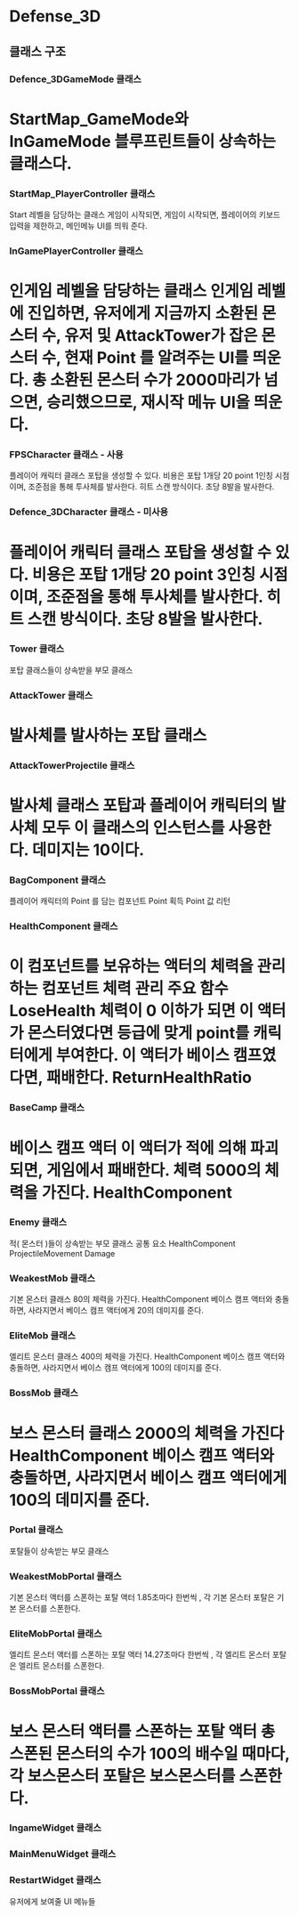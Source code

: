 # Defense_3D


## 클래스 구조
### Defence_3DGameMode 클래스
StartMap_GameMode와 InGameMode 블루프린트들이 상속하는 클래스다.
================================================
### StartMap_PlayerController 클래스
Start 레벨을 담당하는 클래스
게임이 시작되면, 게임이 시작되면, 플레이어의 키보드 입력을 제한하고, 메인메뉴 UI를 띄워
준다.
### InGamePlayerController 클래스
인게임 레벨을 담당하는 클래스
인게임 레벨에 진입하면, 유저에게 지금까지 소환된 몬스터 수, 유저 및 AttackTower가 잡은
몬스터 수, 현재 Point 를 알려주는 UI를 띄운다.
총 소환된 몬스터 수가 2000마리가 넘으면, 승리했으므로, 재시작 메뉴 UI을 띄운다.
=================================================
### FPSCharacter 클래스 - 사용
플레이어 캐릭터 클래스
포탑을 생성할 수 있다.
비용은 포탑 1개당 20 point
1인칭 시점이며, 조준점을 통해 투사체를 발사한다.
히트 스캔 방식이다.
초당 8발을 발사한다.
### Defence_3DCharacter 클래스 - 미사용
플레이어 캐릭터 클래스
포탑을 생성할 수 있다.
비용은 포탑 1개당 20 point
3인칭 시점이며, 조준점을 통해 투사체를 발사한다.
히트 스캔 방식이다.
초당 8발을 발사한다.
===================================================
### Tower 클래스
포탑 클래스들이 상속받을 부모 클래스
### AttackTower 클래스
발사체를 발사하는 포탑 클래스
=====================================================
### AttackTowerProjectile 클래스
발사체 클래스
포탑과 플레이어 캐릭터의 발사체 모두 이 클래스의 인스턴스를 사용한다.
데미지는 10이다.
======================================================
### BagComponent 클래스
플레이어 캐릭터의 Point 를 담는 컴포넌트
Point 획득
Point 값 리턴
### HealthComponent 클래스
이 컴포넌트를 보유하는 액터의 체력을 관리하는 컴포넌트
체력 관리 주요 함수
LoseHealth
체력이 0 이하가 되면
이 액터가 몬스터였다면 등급에 맞게 point를 캐릭터에게 부여한다.
이 액터가 베이스 캠프였다면, 패배한다.
ReturnHealthRatio
=====================================================
### BaseCamp 클래스
베이스 캠프 액터
이 액터가 적에 의해 파괴되면, 게임에서 패배한다.
체력 5000의 체력을 가진다.
HealthComponent
==================================================
### Enemy 클래스
적( 몬스터 )들이 상속받는 부모 클래스
공통 요소
HealthComponent
ProjectileMovement
Damage
### WeakestMob 클래스
기본 몬스터 클래스
80의 체력을 가진다.
HealthComponent
베이스 캠프 액터와 충돌하면, 사라지면서 베이스 캠프 액터에게 20의 데미지를 준다.
### EliteMob 클래스
엘리트 몬스터 클래스
400의 체력을 가진다.
HealthComponent
베이스 캠프 액터와 충돌하면, 사라지면서 베이스 캠프 액터에게 100의 데미지를 준다.
### BossMob 클래스
보스 몬스터 클래스
2000의 체력을 가진다
HealthComponent
베이스 캠프 액터와 충돌하면, 사라지면서 베이스 캠프 액터에게 100의 데미지를 준다.
===================================================
### Portal 클래스
포탈들이 상속받는 부모 클래스
### WeakestMobPortal 클래스
기본 몬스터 액터를 스폰하는 포탈 액터
1.85초마다 한번씩 , 각 기본 몬스터 포탈은 기본 몬스터를 스폰한다.
### EliteMobPortal 클래스
엘리트 몬스터 액터를 스폰하는 포탈 액터
14.27초마다 한번씩 , 각 엘리트 몬스터 포탈은 엘리트 몬스터를 스폰한다.
### BossMobPortal 클래스
보스 몬스터 액터를 스폰하는 포탈 액터
총 스폰된 몬스터의 수가 100의 배수일 때마다, 각 보스몬스터 포탈은 보스몬스터를 스폰한
다.
=========================================================
### IngameWidget 클래스
### MainMenuWidget 클래스
### RestartWidget 클래스
유저에게 보여줄 UI 메뉴들
